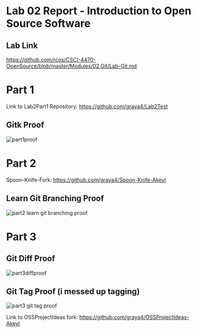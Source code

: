 # Lab 02 Report - Introduction to Open Source Software
## Lab Link
https://github.com/rcos/CSCI-4470-OpenSource/blob/master/Modules/02.Git/Lab-Git.md


# Part 1
Link to Lab2Part1 Repository: https://github.com/graya4/Lab2Test

## Gitk Proof
![part1proof](https://user-images.githubusercontent.com/97559953/171890588-a483a686-b2d9-417c-8499-0c3fb173e80d.png)


# Part 2
Spoon-Knife-Fork: https://github.com/graya4/Spoon-Knife-Akeyl

## Learn Git Branching Proof
![part2 learn git branching proof](https://user-images.githubusercontent.com/97559953/171893025-f1101c0d-5661-4259-864e-adcfc1803675.png)


# Part 3

## Git Diff Proof
![part3diffproof](https://user-images.githubusercontent.com/97559953/171894059-023fd57e-6ce1-4eb5-a640-35fa6c92d88e.png)

## Git Tag Proof (i messed up tagging)
![part3 git tag proof](https://user-images.githubusercontent.com/97559953/171894198-09980a60-6623-4be5-aa84-5e2b37e0d66e.png)

Link to OSSProjectIdeas fork: https://github.com/graya4/OSSProjectIdeas-Akeyl
